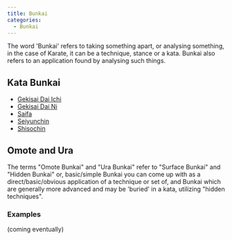 ```yaml
---
title: Bunkai
categories:
  - Bunkai
---
```


The word 'Bunkai' refers to taking something apart, or analysing something, in the case of Karate, it can be a technique, stance or a kata.
Bunkai also refers to an application found by analysing such things.

## Kata Bunkai

- [Gekisai Dai Ichi](/bunkai/gekisai-dai-ichi.md)
- [Gekisai Dai Ni](/bunkai/gekisai-dai-ni.md)
- [Saifa](/bunkai/saifa.md)
- [Seiyunchin](/bunkai/seiyunchin.md)
- [Shisochin](/bunkai/shisochin.md)
  <!-- - [Sanseiru](/bunkai/sanseiru.md) -->
  <!-- - [Seipai](/bunkai/seipai.md) -->
  <!-- - [Kururunfa](/bunkai/kururunfa.md) -->
  <!-- - [Seisan](/bunkai/seisan.md) -->
  <!-- - [Suparinpei](/bunkai/suupaarinpei.md) -->
  <!-- - [Sanchin](/bunkai/sanchin.md) -->
  <!-- - [Tensho](/bunkai/tensho.md) -->

## Omote and Ura

The terms "Omote Bunkai" and "Ura Bunkai" refer to "Surface Bunkai" and "Hidden Bunkai" or, basic/simple Bunkai you can come up with as a direct/basic/obvious application of a technique or set of, and Bunkai which are generally more advanced and may be 'buried' in a kata, utilizing "hidden techniques".

### Examples

(coming eventually)
